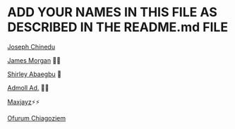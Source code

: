 # ADD YOUR NAMES IN THIS FILE AS DESCRIBED IN THE README.md FILE
[Joseph Chinedu](https://github.com/Josephchinedu)

[James Morgan](https://github.com/MorganJay) 🐱‍🏍

[Shirley Abaegbu](https://github.com/ShirleyRex) 🚀

[Admoll Ad.](https://github.com/Howdy-admoll) 🐱‍👤

[Maxjayz](https://github.com/Maxjayz)⚡⚡

[Ofurum Chiagoziem](https://github.com/ofurum)
